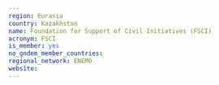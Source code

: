 ```yaml
---
region: Eurasia
country: Kazakhstan
name: Foundation for Support of Civil Initiatives (FSCI)
acronym: FSCI
is_member: yes
no_gndem_member_countries: 
regional_network: ENEMO
website: 
---
```

